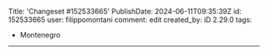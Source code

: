 Title: 'Changeset #152533665'
PublishDate: 2024-06-11T09:35:39Z
id: 152533665
user: filippomontani
comment: edit
created_by: iD 2.29.0
tags:
- Montenegro

---
